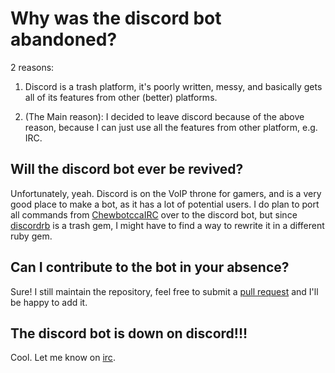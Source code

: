 # Why was the discord bot abandoned?

2 reasons:

1) Discord is a trash platform, it's poorly written, messy, and basically gets all of its features from other (better) platforms.

2) (The Main reason): I decided to leave discord because of the above reason, because I can just use all the features from other platform, e.g. IRC.

## Will the discord bot ever be revived?

Unfortunately, yeah. Discord is on the VoIP throne for gamers, and is a very good place to make a bot, as it has a lot of potential users. I do plan to port all commands from [ChewbotccaIRC](http://irc.chewbotcca.co/commands) over to the discord bot, but since [discordrb](https://rubygems.org/gems/discordrb) is a trash gem, I might have to find a way to rewrite it in a different ruby gem.

## Can I contribute to the bot in your absence?

Sure! I still maintain the repository, feel free to submit a [pull request](http://github.com/Chewbotcca/Discord/pulls) and I'll be happy to add it.

## The discord bot is down on discord!!!

Cool. Let me know on [irc](http://irc.chewbotcca.co/irc).
